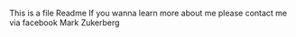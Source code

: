 This is a file Readme
If you wanna learn more about me
please contact me via facebook Mark
Zukerberg